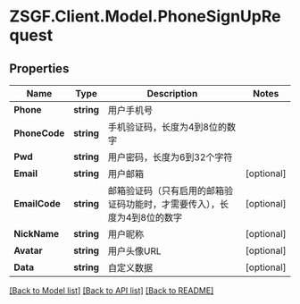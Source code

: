 # ZSGF.Client.Model.PhoneSignUpRequest

## Properties

Name | Type | Description | Notes
------------ | ------------- | ------------- | -------------
**Phone** | **string** | 用户手机号 | 
**PhoneCode** | **string** | 手机验证码，长度为4到8位的数字 | 
**Pwd** | **string** | 用户密码，长度为6到32个字符 | 
**Email** | **string** | 用户邮箱 | [optional] 
**EmailCode** | **string** | 邮箱验证码（只有启用的邮箱验证码功能时，才需要传入），长度为4到8位的数字 | [optional] 
**NickName** | **string** | 用户昵称 | [optional] 
**Avatar** | **string** | 用户头像URL | [optional] 
**Data** | **string** | 自定义数据 | [optional] 

[[Back to Model list]](../../README.md#documentation-for-models) [[Back to API list]](../../README.md#documentation-for-api-endpoints) [[Back to README]](../../README.md)

